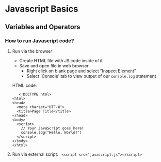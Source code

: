 # Javascript Basics

## Variables and Operators

### How to run Javascript code?

1. Run via the browser
   - Create HTML file with JS code inside of it
   - Save and open file in web browser
     - Right click on blank page and select "Inspect Element"
     - Select 'Console' tab to view output of our `console.log` statement
     
   HTML code:
   
   ```
      <!DOCTYPE html>
   <html>
   <head>
     <meta charset="UTF-8">
     <title>Page Title</title>
   </head>
   <body>
     <script>
       // Your JavaScript goes here!
       console.log("Hello, World!")
     </script>
   </body>
   </html>
   ```
   
2. Run via external script:
   ```  <script src="javascript.js"></script> ```
